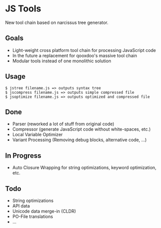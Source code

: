 JS Tools
========

New tool chain based on narcissus tree generator.

Goals
-----

- Light-weight cross platform tool chain for processing JavaScript code
- In the future a replacement for qooxdoo's massive tool chain
- Modular tools instead of one monolithic solution

Usage
-----

    $ jstree filename.js => outputs syntax tree
    $ jscompress filename.js => outputs simple compressed file
    $ jsoptimize filename.js => outputs optimized and compressed file

Done
----

- Parser (reworked a lot of stuff from original code)
- Compressor (generate JavaScript code without white-spaces, etc.)
- Local Variable Optimizer
- Variant Processing (Removing debug blocks, alternative code, ...)

In Progress
-----------

- Auto Closure Wrapping for string optimizations, keyword optimization, etc.


Todo
----

- String optimizations
- API data
- Unicode data merge-in (CLDR)
- PO-File translations
- ...
